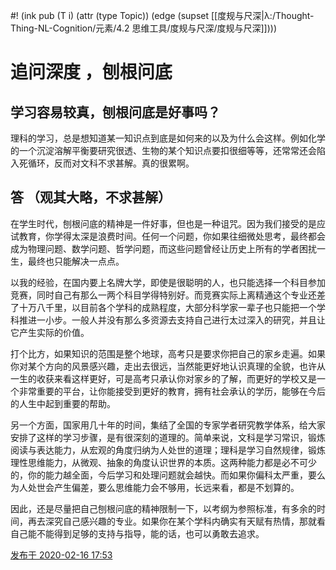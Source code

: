 #! (ink pub (T i) (attr (type Topic)) (edge (supset [[度规与尺深|λ:/Thought-Thing-NL-Cognition/元素/4.2 思维工具/度规与尺深/度规与尺深]])))

# 追问深度 ，刨根问底
## 学习容易较真，刨根问底是好事吗？

理科的学习，总是想知道某一知识点到底是如何来的以及为什么会这样。例如化学的一个沉淀溶解平衡要研究很透、生物的某个知识点要扣很细等等，还常常还会陷入死循环，反而对文科不求甚解。真的很累啊。

## 答 （观其大略，不求甚解）

在学生时代，刨根问底的精神是一件好事，但也是一种诅咒。因为我们接受的是应试教育，你学得太深是浪费时间。任何一个问题，你如果往细微处思考，最终都会成为物理问题、数学问题、哲学问题，而这些问题曾经让历史上所有的学者困扰一生，最终也只能解决一点点。

以我的经验，在国内要上名牌大学，即使是很聪明的人，也只能选择一个科目参加竞赛，同时自己有那么一两个科目学得特别好。而竞赛实际上离精通这个专业还差了十万八千里，以目前各个学科的成熟程度，大部分科学家一辈子也只能把一个学科推进一小步。一般人并没有那么多资源去支持自己进行太过深入的研究，并且让它产生实际的价值。

打个比方，如果知识的范围是整个地球，高考只是要求你把自己的家乡走遍。如果你对某个方向的风景感兴趣，走出去很远，当然能更好地认识真理的全貌，也许从一生的收获来看这样更好，可是高考只承认你对家乡的了解，而更好的学校又是一个非常重要的平台，让你能接受到更好的教育，拥有社会承认的学历，能够在今后的人生中起到重要的帮助。

另一个方面，国家用几十年的时间，集结了全国的专家学者研究教学体系，给大家安排了这样的学习步骤，是有很深刻的道理的。简单来说，文科是学习常识，锻炼阅读与表达能力，从宏观的角度归纳为人处世的道理；理科是学习自然规律，锻炼理性思维能力，从微观、抽象的角度认识世界的本质。这两种能力都是必不可少的，你的能力越全面，今后学习和处理问题就会越快。而如果你偏科太严重，要么为人处世会产生偏差，要么思维能力会不够用，长远来看，都是不划算的。

因此，还是尽量把自己刨根问底的精神限制一下，以考纲为参照标准，有多余的时间，再去深究自己感兴趣的专业。如果你在某个学科内确实有天赋有热情，那就看自己能不能得到足够的支持与指导，能的话，也可以勇敢去追求。

[发布于 2020-02-16 17:53](https://www.zhihu.com/question/366475100/answer/1019648220)